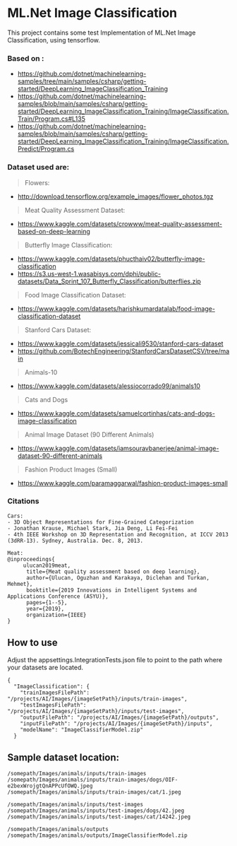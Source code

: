 # ML.Net Image Classification 

This project contains some test Implementation of ML.Net Image Classification, using tensorflow.

### Based on :
- https://github.com/dotnet/machinelearning-samples/tree/main/samples/csharp/getting-started/DeepLearning_ImageClassification_Training
- https://github.com/dotnet/machinelearning-samples/blob/main/samples/csharp/getting-started/DeepLearning_ImageClassification_Training/ImageClassification.Train/Program.cs#L135
- https://github.com/dotnet/machinelearning-samples/blob/main/samples/csharp/getting-started/DeepLearning_ImageClassification_Training/ImageClassification.Predict/Program.cs
 

### Dataset used are:

>Flowers:
- http://download.tensorflow.org/example_images/flower_photos.tgz

> Meat Quality Assessment Dataset:
- https://www.kaggle.com/datasets/crowww/meat-quality-assessment-based-on-deep-learning

> Butterfly Image Classification:
- https://www.kaggle.com/datasets/phucthaiv02/butterfly-image-classification
- https://s3.us-west-1.wasabisys.com/dphi/public-datasets/Data_Sprint_107_Butterfly_Classification/butterflies.zip
> Food Image Classification Dataset: 
- https://www.kaggle.com/datasets/harishkumardatalab/food-image-classification-dataset
> Stanford Cars Dataset:
- https://www.kaggle.com/datasets/jessicali9530/stanford-cars-dataset
- https://github.com/BotechEngineering/StanfordCarsDatasetCSV/tree/main
> Animals-10
- https://www.kaggle.com/datasets/alessiocorrado99/animals10
> Cats and Dogs
- https://www.kaggle.com/datasets/samuelcortinhas/cats-and-dogs-image-classification
> Animal Image Dataset (90 Different Animals)
- https://www.kaggle.com/datasets/iamsouravbanerjee/animal-image-dataset-90-different-animals
> Fashion Product Images (Small)
- https://www.kaggle.com/paramaggarwal/fashion-product-images-small

### Citations  

```
Cars:
- 3D Object Representations for Fine-Grained Categorization
- Jonathan Krause, Michael Stark, Jia Deng, Li Fei-Fei
- 4th IEEE Workshop on 3D Representation and Recognition, at ICCV 2013 (3dRR-13). Sydney, Australia. Dec. 8, 2013.

Meat:
@inproceedings{
     ulucan2019meat,
      title={Meat quality assessment based on deep learning},
      author={Ulucan, Oguzhan and Karakaya, Diclehan and Turkan, Mehmet},
      booktitle={2019 Innovations in Intelligent Systems and Applications Conference (ASYU)},
      pages={1--5},
      year={2019},
      organization={IEEE}
}    
```

## How to use
Adjust the appsettings.IntegrationTests.json file to point to the path where your datasets are located.

```
{
  "ImageClassification": {
    "trainImagesFilePath": "/projects/AI/Images/{imageSetPath}/inputs/train-images",
    "testImagesFilePath": "/projects/AI/Images/{imageSetPath}/inputs/test-images",
    "outputFilePath": "/projects/AI/Images/{imageSetPath}/outputs",
    "inputFilePath": "/projects/AI/Images/{imageSetPath}/inputs",
    "modelName": "ImageClassifierModel.zip"
  }
```


## Sample dataset location:

```
/somepath/Images/animals/inputs/train-images
/somepath/Images/animals/inputs/train-images/dogs/OIF-e2bexWrojgtQnAPPcUfOWQ.jpeg
/somepath/Images/animals/inputs/train-images/cat/1.jpeg

/somepath/Images/animals/inputs/test-images
/somepath/Images/animals/inputs/test-images/dogs/42.jpeg
/somepath/Images/animals/inputs/test-images/cat/14242.jpeg

/somepath/Images/animals/outputs
/somepath/Images/animals/outputs/ImageClassifierModel.zip
```



